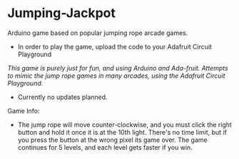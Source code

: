 # Jumping-Jackpot
Arduino game based on popular jumping rope arcade games.
* In order to play the game, upload the code to your Adafruit Circuit Playground

*This game is purely just for fun, and using Arduino and Ada-fruit. Attempts to mimic the jump rope games in many arcades, using the Adafruit Circuit Playground.*
* Currently no updates planned.

Game Info:
* The jump rope will move counter-clockwise, and you must click the right button and hold it once it is at the 10th light. There's no time limit, but if you press the button at the wrong pixel its game over. The game continues for 5 levels, and each level gets faster if you win. 


